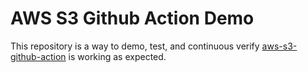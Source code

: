 # AWS S3 Github Action Demo

This repository is a way to demo, test, and continuous verify [aws-s3-github-action](https://github.com/keithweaver/aws-s3-github-action) is working as expected.
